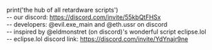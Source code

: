 print('the hub of all retardware scripts') <br>
-- our discord: https://discord.com/invite/55kbQtFHSx <br>
-- developers: @evil.exe_main and @eth.ussr on discord <br>
-- inspired by @eldmonstret (on discord)'s wonderful script eclipse.lol <br>
-- eclipse.lol discord link: https://discord.com/invite/YdYnajr9ne <br>
